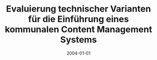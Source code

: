 ---
abstract: ''
authors:
- Thomas Kügerl
date: '2004-01-01'
featured: false
links:
- name: Publik
  url: https://publik.tuwien.ac.at/showentry.php?ID=138833&lang=1
publication_types:
- '7'
publishDate: '2004-01-01'
title: Evaluierung technischer Varianten für die Einführung eines kommunalen Content
  Management Systems
url_pdf: ''
---